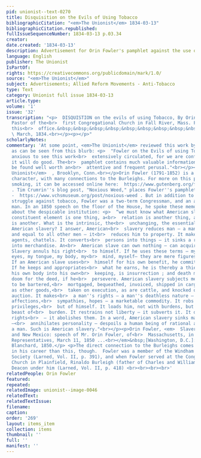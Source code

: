 ```yaml
---
pid: unionist--text-0270
title: Disquisition on the Evils of Using Tobacco
bibliographicCitation: "<em>The Unionist</em> 1834-03-13"
bibliographicCitation.republished: 
fullIssueSequenceNumber: 1834-03-13 p.03.34
creator: 
date.created: '1834-03-13'
description: Advertisement for Orin Fowler's pamphlet against the use of tobacco
language: English
publisher: The Unionist
IsPartOf: 
rights: https://creativecommons.org/publicdomain/mark/1.0/
source: "<em>The Unionist</em>"
subject: Advertisements; Allied Reform Movements - Anti-Tobacco
type: Text
category: Unionist full issue 1834-03-13
article.type: 
volume: '1'
issue: '32'
transcription: "<p>  DISQUISTION on the evils of using Tobacco, By Orin Fowler, A.M.
  Pastor of the<br>  first Congregational Church in Fall River, Mass. For sale at
  this<br>  office.&nbsp;&nbsp;&nbsp;&nbsp;&nbsp;&nbsp;&nbsp;&nbsp;&nbsp;&nbsp;&nbsp;&nbsp;&nbsp;<br>
  \ March, 1834.<br></p><p></p>"
scholarlyNotes: 
commentary: 'At some point, <em>The Unionist</em> reviewed this work by Orin Fowler,
  as can be seen from this blurb: <p>  "Fowler on the Evils of using Tobacco.—We are
  anxious to see this work<br>  extensively circulated, for we are confident that
  it will do good. The<br>  pamphlet contains much valuable information, and will
  be found well worth an<br>  attentive and frequent perusal."<br></p><p align="right">  <em>The
  Unionist</em>  , Brooklyn, Conn.<br></p>Orin Fowler (1791-1852) is a fascinating
  character, with many connections to the Burleighs. For more on this pamphlet against
  smoking, it can be accessed online here:  https://www.gutenberg.org/files/24366/24366-h/24366-h.htm
  . Tim Crumrin''s blog post, "Noxious Weed," places Fowler''s pamphlet in context
  -  https://www.vchsmuseum.org/post/noxious-weed . But in addition to this prescient
  struggle against tobacco, Fowler was a two-term Congressman, and an anti-slavery
  man. In an 1850 speech on the floor of the House, he spoke these memorable words
  about the despicable institution: <p>  “we must know what American slavery is. A
  constituent element is one thing, a<br>  relation is another thing, an appendage
  is another. What is the intrinsic, the<br>  unchanging, the essential element of
  American slavery? I answer, American<br>  slavery reduces man — a man created free,
  and equal to all other men — it<br>  reduces him to property. It makes free, moral
  agents, chattels. It converts<br>  persons into things — it sinks a rational creature
  into merchandise. An<br>  American slave can own nothing — can acquire nothing.
  Slavery annuls his right<br>  to himself. If he uses these terms — my hands, my
  eyes, my tongue, my body, my<br>  mind, myself— they are mere figures of speech.
  If an American slave uses<br>  himself for his own benefit, he commits a crime.
  If he keeps and appropriates<br>  what he earns, he is thereby a thief. To take
  his own body into his own<br>  keeping, is insurrection ; and death must be his
  doom for the deed, if he<br>  persevere. American slavery subjects men like ourselves,
  to be bartered,<br>  mortgaged, bequeathed, invoiced, shipped in cargoes, stored
  as other goods,<br>  taken on execution, as are cattle, and knocked off at public
  auction. It makes<br>  a man''s rights — a man''s deathless nature — a man''s conscience,
  affections,<br>  sympathies, hopes — a marketable commodity. It robs him, not of
  privileges,<br>  but of himself. It loads him, not with burdens, but makes him a
  beast of<br>  burden. It restrains not liberty — it subverts it. It does not curtail
  rights<br>  — it abolishes them. In a word, American slavery sinks man into a machine
  —<br>  annihilates personality — despoils a human being of rational attributes —<br>  unmans
  a man. Such is American slavery."<br></p><p>Orin Fowler, <em>  Slavery in California
  and New Mexico: speech of Mr. Orin Fowler, of<br>  Massachusetts, in the House of
  Representatives, March 11, 1850 ...<br></em>&nbsp;[Washington, D.C.]: Buell &amp;
  Blanchard, 1850.</p> <p>The direct connection to the Burleighs comes much earlier
  in his career than this, though.  Fowler was a member of the Windham County Peace
  Society (Larned, Vol. II, p. 391), and when Fowler served at the Congregational
  Church in Plainfield, Rinaldo Burleigh (father of Charles and William) served as
  Deacon under him (Larned, Vol. II, p. 418) <br><br><br><br>'
relatedPeople: Orin Fowler
featured: 
repeated: 
relatedImage: unionist--image-0046
relatedText: 
relatedTextIssue: 
filename: 
caption: 
order: '269'
layout: items_item
collection: items
thumbnail: ''
full: ''
manifest: ''
---
```

